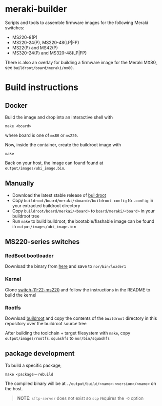# meraki-builder

Scripts and tools to assemble firmware images for the following Meraki switches:

- MS220-8(P)
- MS220-24(P), MS220-48(LP|FP)
- MS22(P) and MS42(P)
- MS320-24(P) and MS320-48(LP|FP)

There is also an overlay for building a firmware image for the Meraki MX80, see `buildroot/board/meraki/mx80`.

# Build instructions

## Docker

Build the image and drop into an interactive shell with

    make <board>

where board is one of `mx80` or `ms220`.

Now, inside the container, create the buildroot image with

    make

Back on your host, the image can found found at `output/images/ubi_image.bin`.

## Manually

- Download the latest stable release of [buildroot](https://www.buildroot.org/download.html)
- Copy `buildroot/board/meraki/<board>/buildroot-config` to `.config` in your extracted buildroot directory
- Copy `buildroot/board/merkai/<board>` to `board/meraki/<board>` in your buildroot tree
- Run `make` to build buildroot, the bootable/flashable image can be found in `output/images/ubi_image.bin`

## MS220-series switches

### RedBoot bootloader

Download the binary from [here](https://github.com/halmartin/MS42-GPL-sources-3-18-122/raw/master/redboot/redboot-nocrc-sz.bin) and save to `nor/bin/loader1`

### Kernel

Clone [switch-11-22-ms220](https://github.com/halmartin/switch-11-22-ms220) and follow the instructions in the README to build the kernel

### Rootfs

Download [buildroot](https://www.buildroot.org/download.html) and copy the contents of the `buildroot` directory in this repository over the buildroot source tree

After building the toolchain + target filesystem with `make`, copy `output/images/rootfs.squashfs` to `nor/bin/squashfs`

## package development

To build a specific package,

    make <package>-rebuild

The compiled binary will be at `./output/build/<name>-<version>/<name>` on the host.

> **NOTE**: `sftp-server` does not exist so `scp` requires the `-O` option
